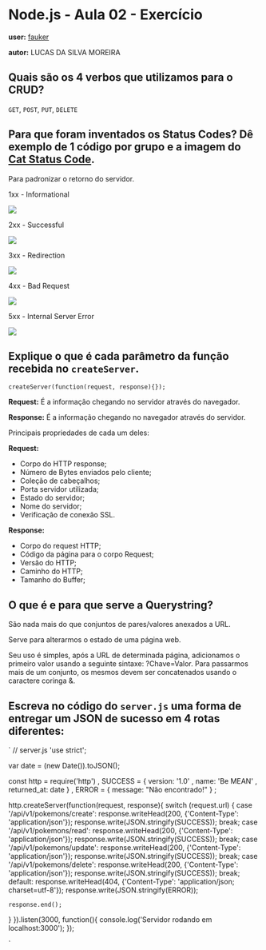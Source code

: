 # Node.js - Aula 02 - Exercício
**user:** [fauker](https://github.com/fauker)

**autor:** LUCAS DA SILVA MOREIRA

## Quais são os 4 verbos que utilizamos para o CRUD?
`GET`, `POST`, `PUT`, `DELETE`

## Para que foram inventados os Status Codes? Dê exemplo de 1 código por grupo e a imagem do [Cat Status Code](https://http.cat/).
Para padronizar o retorno do servidor.

1xx - Informational

![](https://http.cat/100)

2xx - Successful

![](https://http.cat/200)

3xx - Redirection

![](https://http.cat/301)

4xx - Bad Request

![](https://http.cat/415)

5xx - Internal Server Error

![](https://http.cat/599)

## Explique o que é cada parâmetro da função recebida no `createServer`.

`createServer(function(request, response){});`

**Request:** É a informação chegando no servidor através do navegador.

**Response:** É a informação chegando no navegador através do servidor.

Principais propriedades de cada um deles:

**Request:**

- Corpo do HTTP response;
- Número de Bytes enviados pelo cliente;
- Coleção de cabeçalhos;
- Porta servidor utilizada;
- Estado do servidor;
- Nome do servidor;
- Verificação de conexão SSL.

**Response:**

- Corpo do request HTTP;
- Código da página para o corpo Request;
- Versão do HTTP;
- Caminho do HTTP;
- Tamanho do Buffer;

## O que é e para que serve a Querystring?
São nada mais do que conjuntos de pares/valores anexados a URL.

Serve para alterarmos o estado de uma página web.

Seu uso é simples, após a URL de determinada página, adicionamos o primeiro valor usando a seguinte sintaxe: ?Chave=Valor. Para passarmos mais de um conjunto, os mesmos devem ser concatenados usando o caractere coringa &.


## Escreva no código do `server.js` uma forma de entregar um JSON de sucesso em 4 rotas diferentes:

`
// server.js
'use strict';

var date = (new Date()).toJSON();

const http = require('http')
    , SUCCESS = {
        version: '1.0'
      , name: 'Be MEAN'
      , returned_at: date
      }
    , ERROR = {
        message: "Não encontrado!"
      }
    ;

http.createServer(function(request, response){
  switch (request.url) {
    case '/api/v1/pokemons/create':
      response.writeHead(200, {'Content-Type': 'application/json'});
      response.write(JSON.stringify(SUCCESS));
      break;
    case '/api/v1/pokemons/read':
      response.writeHead(200, {'Content-Type': 'application/json'});
      response.write(JSON.stringify(SUCCESS));
      break;
    case '/api/v1/pokemons/update':
      response.writeHead(200, {'Content-Type': 'application/json'});
      response.write(JSON.stringify(SUCCESS));
      break;
    case '/api/v1/pokemons/delete':
      response.writeHead(200, {'Content-Type': 'application/json'});
      response.write(JSON.stringify(SUCCESS));
      break;
    default:
      response.writeHead(404, {'Content-Type': 'application/json; charset=utf-8'});
      response.write(JSON.stringify(ERROR));

    response.end();
  }
}).listen(3000, function(){
  console.log('Servidor rodando em localhost:3000');
});

`
